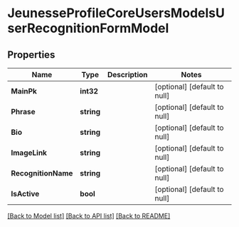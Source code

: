 # JeunesseProfileCoreUsersModelsUserRecognitionFormModel

## Properties
Name | Type | Description | Notes
------------ | ------------- | ------------- | -------------
**MainPk** | **int32** |  | [optional] [default to null]
**Phrase** | **string** |  | [optional] [default to null]
**Bio** | **string** |  | [optional] [default to null]
**ImageLink** | **string** |  | [optional] [default to null]
**RecognitionName** | **string** |  | [optional] [default to null]
**IsActive** | **bool** |  | [optional] [default to null]

[[Back to Model list]](../README.md#documentation-for-models) [[Back to API list]](../README.md#documentation-for-api-endpoints) [[Back to README]](../README.md)


